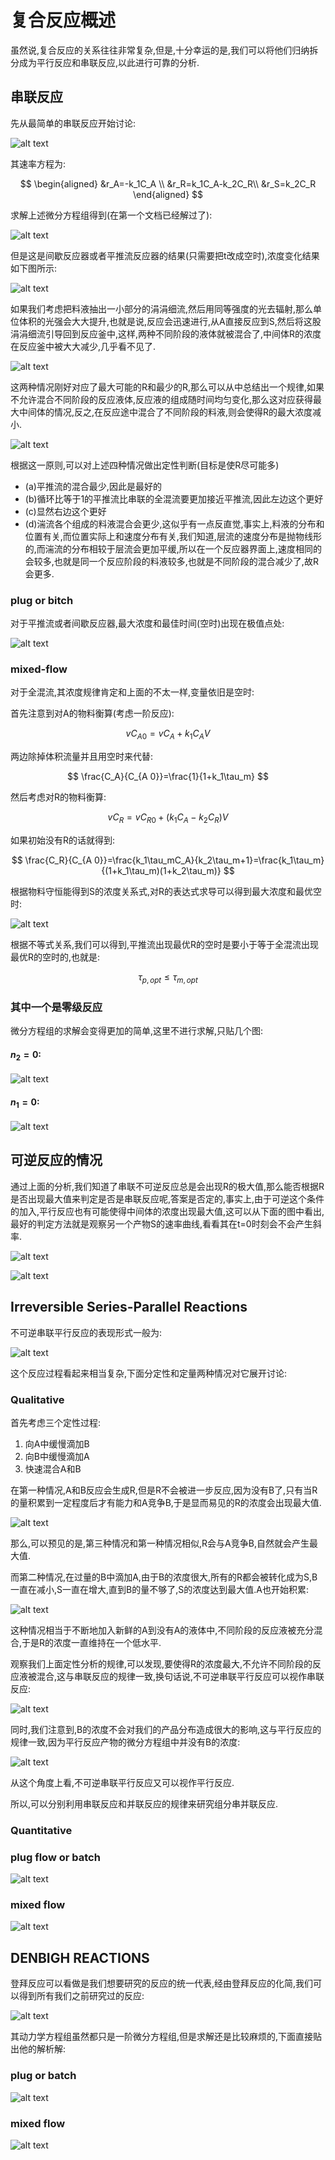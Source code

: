 # 复合反应概述

虽然说,复合反应的关系往往非常复杂,但是,十分幸运的是,我们可以将他们归纳拆分成为平行反应和串联反应,以此进行可靠的分析.

## 串联反应

先从最简单的串联反应开始讨论:

![alt text](image-24.png)

其速率方程为:

$$
\begin{aligned}
&r_A=-k_1C_A \\
&r_R=k_1C_A-k_2C_R\\
&r_S=k_2C_R
\end{aligned}
$$

求解上述微分方程组得到(在第一个文档已经解过了):

![alt text](image-25.png)

但是这是间歇反应器或者平推流反应器的结果(只需要把t改成空时),浓度变化结果如下图所示:

![alt text](image-26.png)

如果我们考虑把料液抽出一小部分的涓涓细流,然后用同等强度的光去辐射,那么单位体积的光强会大大提升,也就是说,反应会迅速进行,从A直接反应到S,然后将这股涓涓细流引导回到反应釜中,这样,两种不同阶段的液体就被混合了,中间体R的浓度在反应釜中被大大减少,几乎看不见了.

![alt text](image-27.png)

这两种情况刚好对应了最大可能的R和最少的R,那么可以从中总结出一个规律,如果不允许混合不同阶段的反应液体,反应液的组成随时间均匀变化,那么这对应获得最大中间体的情况,反之,在反应途中混合了不同阶段的料液,则会使得R的最大浓度减小.

![alt text](image-28.png)

根据这一原则,可以对上述四种情况做出定性判断(目标是使R尽可能多)

- (a)平推流的混合最少,因此是最好的
- (b)循环比等于1的平推流比串联的全混流要更加接近平推流,因此左边这个更好
- (c)显然右边这个更好
- (d)湍流各个组成的料液混合会更少,这似乎有一点反直觉,事实上,料液的分布和位置有关,而位置实际上和速度分布有关,我们知道,层流的速度分布是抛物线形的,而湍流的分布相较于层流会更加平缓,所以在一个反应器界面上,速度相同的会较多,也就是同一个反应阶段的料液较多,也就是不同阶段的混合减少了,故R会更多.

### plug or bitch

对于平推流或者间歇反应器,最大浓度和最佳时间(空时)出现在极值点处:

![alt text](image-29.png)

### mixed-flow

对于全混流,其浓度规律肯定和上面的不太一样,变量依旧是空时:

首先注意到对A的物料衡算(考虑一阶反应):

$$
vC_{A 0}=vC_A+k_1C_AV
$$

两边除掉体积流量并且用空时来代替:

$$
\frac{C_A}{C_{A 0}}=\frac{1}{1+k_1\tau_m}
$$

然后考虑对R的物料衡算:

$$
vC_R=vC_{R 0}+(k_1C_A-k_2C_R)V
$$

如果初始没有R的话就得到:

$$
\frac{C_R}{C_{A 0}}=\frac{k_1\tau_mC_A}{k_2\tau_m+1}=\frac{k_1\tau_m}{(1+k_1\tau_m)(1+k_2\tau_m)}
$$

根据物料守恒能得到S的浓度关系式,对R的表达式求导可以得到最大浓度和最优空时:

![alt text](image-32.png)

根据不等式关系,我们可以得到,平推流出现最优R的空时是要小于等于全混流出现最优R的空时的,也就是:

$$
\tau_{p,opt}\le \tau_{m,opt}
$$

### 其中一个是零级反应

微分方程组的求解会变得更加的简单,这里不进行求解,只贴几个图:

#### $n_2=0$:

![alt text](image-33.png)

#### $n_1=0$:

![alt text](image-34.png)

## 可逆反应的情况

通过上面的分析,我们知道了串联不可逆反应总是会出现R的极大值,那么能否根据R是否出现最大值来判定是否是串联反应呢,答案是否定的,事实上,由于可逆这个条件的加入,平行反应也有可能使得中间体的浓度出现最大值,这可以从下面的图中看出,最好的判定方法就是观察另一个产物S的速率曲线,看看其在t=0时刻会不会产生斜率.

![alt text](image-35.png)

![alt text](image-36.png)

## Irreversible Series-Parallel Reactions 

不可逆串联平行反应的表现形式一般为:

![alt text](image-37.png)

这个反应过程看起来相当复杂,下面分定性和定量两种情况对它展开讨论:

###  Qualitative

首先考虑三个定性过程:

1. 向A中缓慢滴加B
2. 向B中缓慢滴加A
3. 快速混合A和B

在第一种情况,A和B反应会生成R,但是R不会被进一步反应,因为没有B了,只有当R的量积累到一定程度后才有能力和A竞争B,于是显而易见的R的浓度会出现最大值.

![alt text](image-38.png)

那么,可以预见的是,第三种情况和第一种情况相似,R会与A竞争B,自然就会产生最大值.

而第二种情况,在过量的B中滴加A,由于B的浓度很大,所有的R都会被转化成为S,B一直在减小,S一直在增大,直到B的量不够了,S的浓度达到最大值.A也开始积累:

![alt text](image-39.png)

这种情况相当于不断地加入新鲜的A到没有A的液体中,不同阶段的反应液被充分混合,于是R的浓度一直维持在一个低水平.

观察我们上面定性分析的规律,可以发现,要使得R的浓度最大,不允许不同阶段的反应液被混合,这与串联反应的规律一致,换句话说,不可逆串联平行反应可以视作串联反应:

![alt text](image-40.png)

同时,我们注意到,B的浓度不会对我们的产品分布造成很大的影响,这与平行反应的规律一致,因为平行反应产物的微分方程组中并没有B的浓度:

![alt text](image-41.png)

从这个角度上看,不可逆串联平行反应又可以视作平行反应.

所以,可以分别利用串联反应和并联反应的规律来研究组分串并联反应.

### Quantitative

### plug flow or batch

![alt text](image-42.png)

### mixed flow


![alt text](image-43.png)

## DENBIGH REACTIONS

登拜反应可以看做是我们想要研究的反应的统一代表,经由登拜反应的化简,我们可以得到所有我们之前研究过的反应:

![alt text](image-44.png)

其动力学方程组虽然都只是一阶微分方程组,但是求解还是比较麻烦的,下面直接贴出他的解析解:

### plug or batch

![alt text](image-45.png)

### mixed flow

![alt text](image-46.png)
